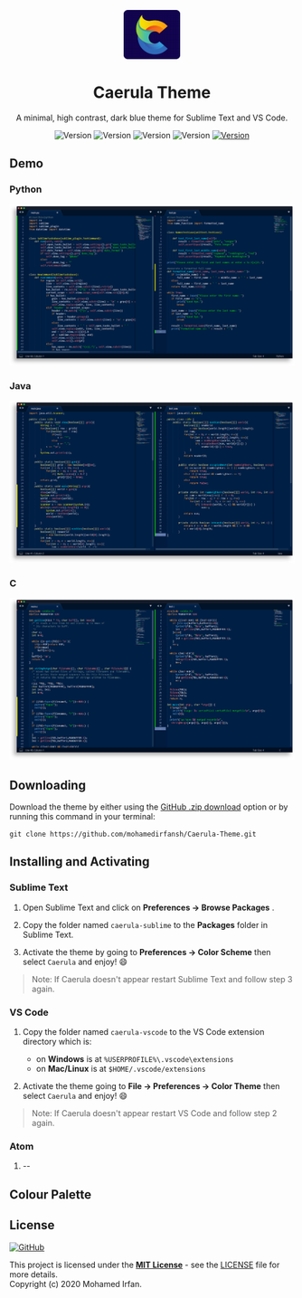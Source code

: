 <p align="center">
  <img alt="Caerula Logo" src="images/logo.png" width="100" />
</p>
<h1 align="center">
  Caerula Theme
</h1>
<p align="center">
  A minimal, high contrast, dark blue theme for Sublime Text and VS Code.
</p>
<p align="center">
    <img alt="Version" src="https://img.shields.io/github/v/release/mohamedirfansh/Caerula-Theme">
    <img alt="Version" src="https://img.shields.io/badge/Made for-Sublime-orange" />
    <img alt="Version" src="https://img.shields.io/badge/Made for-VS Code-blue" />
    <img alt="Version" src="https://img.shields.io/badge/Made for-Atom-brightgreen" />
    <a href="https://github.com/mohamedirfansh/Caerula-Theme/blob/master/LICENSE">
        <img alt="Version" src="https://img.shields.io/github/license/mohamedirfansh/Caerula-Theme" />
    </a>
</p>

## Demo
### Python
![Python](images/demo_python.png)

### Java
![Java](images/demo_java.png)

### C
![C](images/demo_c.png)

## Downloading
Download the theme by either using the [GitHub .zip download](https://github.com/mohamedirfansh/Caerula-Theme/archive/master.zip) option or by running this command in your terminal:
```
git clone https://github.com/mohamedirfansh/Caerula-Theme.git
```

## Installing and Activating

### Sublime Text

1. Open Sublime Text and click on **Preferences -> Browse Packages** .

2. Copy the folder named `caerula-sublime` to the **Packages** folder in Sublime Text.

3. Activate the theme by going to **Preferences -> Color Scheme** then select `Caerula` and enjoy! 😄

> Note: If Caerula doesn't appear restart Sublime Text and follow step 3 again.

### VS Code

1. Copy the folder named `caerula-vscode` to the VS Code extension directory which is:
    + on **Windows** is at `%USERPROFILE%\.vscode\extensions`
    + on **Mac/Linux** is at `$HOME/.vscode/extensions`

2. Activate the theme going to **File -> Preferences -> Color Theme** then select `Caerula` and enjoy! 😄

> Note: If Caerula doesn't appear restart VS Code and follow step 2 again.

### Atom

1. --

## Colour Palette

## License

[![GitHub](https://img.shields.io/github/license/mohamedirfansh/Caerula-Theme)](https://github.com/mohamedirfansh/Caerula-Theme/blob/master/LICENSE)

This project is licensed under the **[MIT License](http://opensource.org/licenses/mit-license.php)** - see the [LICENSE](https://github.com/mohamedirfansh/Caerula-Theme/blob/master/LICENSE) file for more details.  
Copyright (c) 2020 Mohamed Irfan.